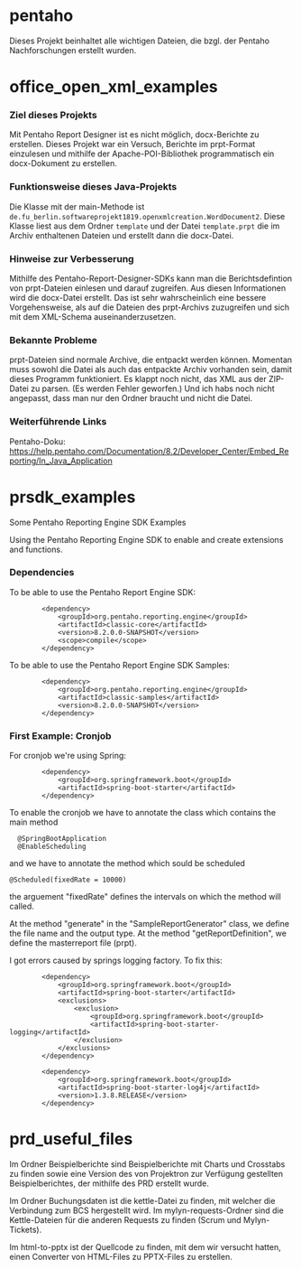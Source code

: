 # pentaho
Dieses Projekt beinhaltet alle wichtigen Dateien, die bzgl. der Pentaho Nachforschungen erstellt wurden.
# office_open_xml_examples

### Ziel dieses Projekts
Mit Pentaho Report Designer ist es nicht möglich, docx-Berichte zu erstellen. Dieses Projekt war ein Versuch, Berichte im prpt-Format einzulesen und mithilfe der Apache-POI-Bibliothek programmatisch ein docx-Dokument zu erstellen.

### Funktionsweise dieses Java-Projekts
Die Klasse mit der main-Methode ist `de.fu_berlin.softwareprojekt1819.openxmlcreation.WordDocument2`.
Diese Klasse liest aus dem Ordner `template` und der Datei `template.prpt` die im Archiv enthaltenen Dateien und erstellt dann die docx-Datei.

### Hinweise zur Verbesserung
Mithilfe des Pentaho-Report-Designer-SDKs kann man die Berichtsdefintion von prpt-Dateien einlesen und darauf zugreifen. Aus diesen Informationen wird die docx-Datei erstellt. Das ist sehr wahrscheinlich eine bessere Vorgehensweise, als auf die Dateien des prpt-Archivs zuzugreifen und sich mit dem XML-Schema auseinanderzusetzen.

### Bekannte Probleme
prpt-Dateien sind normale Archive, die entpackt werden können. Momentan muss sowohl die Datei als auch das entpackte Archiv vorhanden sein, damit dieses Programm funktioniert. Es klappt noch nicht, das XML aus der ZIP-Datei zu parsen. (Es werden Fehler geworfen.) Und ich habs noch nicht angepasst, dass man nur den Ordner braucht und nicht die Datei.

### Weiterführende Links
Pentaho-Doku: https://help.pentaho.com/Documentation/8.2/Developer_Center/Embed_Reporting/In_Java_Application

# prsdk_examples
Some Pentaho Reporting Engine SDK Examples

Using the Pentaho Reporting Engine SDK to enable and create extensions and functions.

### Dependencies

To be able to use the Pentaho Report Engine SDK:

```
		<dependency>
			<groupId>org.pentaho.reporting.engine</groupId>
			<artifactId>classic-core</artifactId>
			<version>8.2.0.0-SNAPSHOT</version>
			<scope>compile</scope>
		</dependency>
```
To be able to use the Pentaho Report Engine SDK Samples:

```
		<dependency>
			<groupId>org.pentaho.reporting.engine</groupId>
			<artifactId>classic-samples</artifactId>
			<version>8.2.0.0-SNAPSHOT</version>
		</dependency>
```

### First Example: Cronjob

For cronjob we're using Spring:

```
		<dependency>
			<groupId>org.springframework.boot</groupId>
			<artifactId>spring-boot-starter</artifactId>
		</dependency>
```
To enable the cronjob we have to annotate the class which contains the main method

```
  @SpringBootApplication
  @EnableScheduling
```
and we have to annotate the method which sould be scheduled

```
@Scheduled(fixedRate = 10000)
```
the arguement "fixedRate" defines the intervals on which the method will called.

At the method "generate" in the "SampleReportGenerator" class, we define the file name and the output type.
At the method "getReportDefinition", we define the masterreport file (prpt).

I got errors caused by springs logging factory. To fix this:

```
		<dependency>
			<groupId>org.springframework.boot</groupId>
			<artifactId>spring-boot-starter</artifactId>
			<exclusions>
				<exclusion>
					<groupId>org.springframework.boot</groupId>
					<artifactId>spring-boot-starter-logging</artifactId>
				</exclusion>
			</exclusions>
		</dependency>
```

```
		<dependency>
			<groupId>org.springframework.boot</groupId>
			<artifactId>spring-boot-starter-log4j</artifactId>
			<version>1.3.8.RELEASE</version>
		</dependency>
```

# prd_useful_files
Im Ordner Beispielberichte sind Beispielberichte mit Charts und Crosstabs zu finden sowie eine Version des von Projektron zur Verfügung gestellten Beispielberichtes, der mithilfe des PRD erstellt wurde.

Im Ordner Buchungsdaten ist die kettle-Datei zu finden, mit welcher die Verbindung zum BCS hergestellt wird. Im mylyn-requests-Ordner sind die Kettle-Dateien für die anderen Requests zu finden (Scrum und Mylyn-Tickets).

Im html-to-pptx ist der Quellcode zu finden, mit dem wir versucht hatten, einen Converter von HTML-Files zu PPTX-Files zu erstellen.
